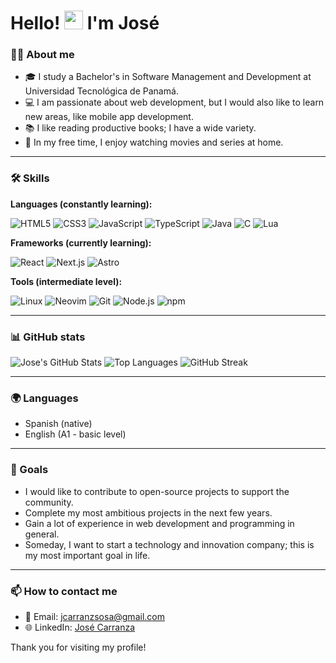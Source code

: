 # Hello! <img src="https://media.giphy.com/media/hvRJCLFzcasrR4ia7z/giphy.gif" width="30px"> I'm José

### 👨‍💻 About me
- 🎓 I study a Bachelor's in Software Management and Development at Universidad Tecnológica de Panamá.
- 💻 I am passionate about web development, but I would also like to learn new areas, like mobile app development.
- 📚 I like reading productive books; I have a wide variety.
- 🎥 In my free time, I enjoy watching movies and series at home.

---

### 🛠 Skills

**Languages (constantly learning):**

![HTML5](https://skillicons.dev/icons?i=html)
![CSS3](https://skillicons.dev/icons?i=css)
![JavaScript](https://skillicons.dev/icons?i=javascript)
![TypeScript](https://skillicons.dev/icons?i=typescript)
![Java](https://skillicons.dev/icons?i=java)
![C](https://skillicons.dev/icons?i=c)
![Lua](https://skillicons.dev/icons?i=lua)

**Frameworks (currently learning):**

![React](https://skillicons.dev/icons?i=react)
![Next.js](https://skillicons.dev/icons?i=nextjs)
![Astro](https://skillicons.dev/icons?i=astro)

**Tools (intermediate level):**

![Linux](https://skillicons.dev/icons?i=linux)
![Neovim](https://skillicons.dev/icons?i=neovim)
![Git](https://skillicons.dev/icons?i=git)
![Node.js](https://skillicons.dev/icons?i=nodejs)
![npm](https://skillicons.dev/icons?i=npm)

---

### 📊 GitHub stats
![Jose's GitHub Stats](https://github-readme-stats.vercel.app/api?username=joscarranzs&show_icons=true&theme=radical)
![Top Languages](https://github-readme-stats.vercel.app/api/top-langs/?username=joscarranzs&layout=compact&theme=radical)
![GitHub Streak](https://streak-stats.demolab.com/?user=joscarranzs&theme=radical)

---

### 🌍 Languages
- Spanish (native)
- English (A1 - basic level)

---

### 🎯 Goals
- I would like to contribute to open-source projects to support the community.
- Complete my most ambitious projects in the next few years.
- Gain a lot of experience in web development and programming in general.
- Someday, I want to start a technology and innovation company; this is my most important goal in life.

---

### 📫 How to contact me
- 📧 Email: [jcarranzsosa@gmail.com](mailto:jcarranzsosa@gmail.com)
- 🌐 LinkedIn: [José Carranza](https://www.linkedin.com/in/jcarranzs)

Thank you for visiting my profile!
